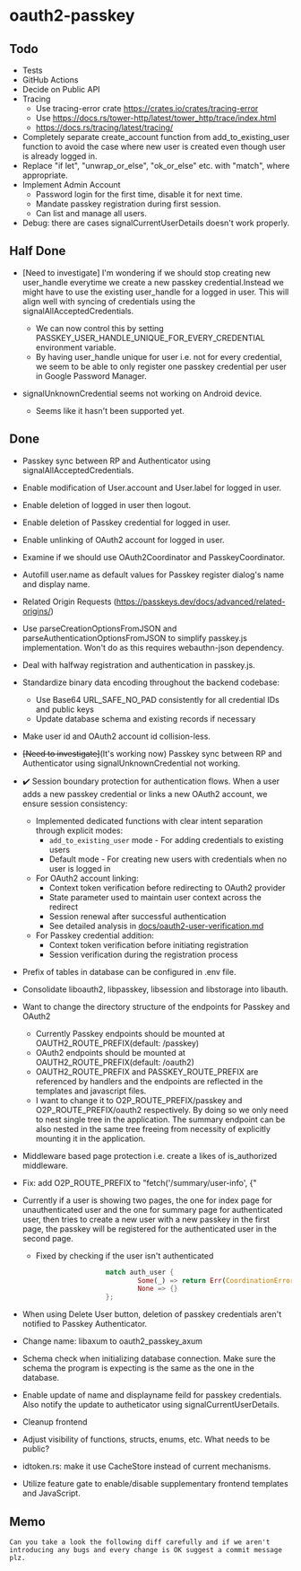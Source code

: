 # oauth2-passkey

## Todo

- Tests
- GitHub Actions
- Decide on Public API
- Tracing
	- Use tracing-error crate https://crates.io/crates/tracing-error
	- Use https://docs.rs/tower-http/latest/tower_http/trace/index.html
	- https://docs.rs/tracing/latest/tracing/
- Completely separate create_account function from add_to_existing_user function to avoid the case where new user is created even though user is already logged in.
- Replace "if let", "unwrap_or_else", "ok_or_else" etc. with "match", where appropriate.
- Implement Admin Account
	- Password login for the first time, disable it for next time.
	- Mandate passkey registration during first session.
	- Can list and manage all users.
- Debug: there are cases signalCurrentUserDetails doesn't work properly.

## Half Done

- [Need to investigate] I'm wondering if we should stop creating new user_handle everytime we create a new passkey credential.Instead we might have to use the existing user_handle for a logged in user. This will align well with syncing of credentials using the signalAllAcceptedCredentials.
	- We can now control this by setting PASSKEY_USER_HANDLE_UNIQUE_FOR_EVERY_CREDENTIAL environment variable.
	- By having user_handle unique for user i.e. not for every credential, we seem to be able to only register one passkey credential per user in Google Password Manager.

- signalUnknownCredential seems not working on Android device.
	- Seems like it hasn't been supported yet.

## Done

- Passkey sync between RP and Authenticator using signalAllAcceptedCredentials.
- Enable modification of User.account and User.label for logged in user.
- Enable deletion of logged in user then logout.
- Enable deletion of Passkey credential for logged in user.
- Enable unlinking of OAuth2 account for logged in user.
- Examine if we should use OAuth2Coordinator and PasskeyCoordinator.
- Autofill user.name as default values for Passkey register dialog's name and display name.
- Related Origin Requests
(https://passkeys.dev/docs/advanced/related-origins/)
- Use parseCreationOptionsFromJSON and parseAuthenticationOptionsFromJSON to simplify passkey.js implementation. Won't do as this requires webauthn-json dependency.
- Deal with halfway registration and authentication in passkey.js.

- Standardize binary data encoding throughout the backend codebase:
	- Use Base64 URL_SAFE_NO_PAD consistently for all credential IDs and public keys
	- Update database schema and existing records if necessary

- Make user id and OAuth2 account id collision-less.
- ~~[Need to investigate]~~(It's working now) Passkey sync between RP and Authenticator using signalUnknownCredential not working.

- ✔️ Session boundary protection for authentication flows. When a user adds a new passkey credential or links a new OAuth2 account, we ensure session consistency:
	- Implemented dedicated functions with clear intent separation through explicit modes:
		- `add_to_existing_user` mode - For adding credentials to existing users
		- Default mode - For creating new users with credentials when no user is logged in
	- For OAuth2 account linking:
		- Context token verification before redirecting to OAuth2 provider
		- State parameter used to maintain user context across the redirect
		- Session renewal after successful authentication
		- See detailed analysis in [docs/oauth2-user-verification.md](docs/oauth2-user-verification.md)
	- For Passkey credential addition:
		- Context token verification before initiating registration
		- Session verification during the registration process
- Prefix of tables in database can be configured in .env file.

- Consolidate liboauth2, libpasskey, libsession and libstorage into libauth.

- Want to change the directory structure of the endpoints for Passkey and OAuth2
	- Currently Passkey endpoints should be mounted at OAUTH2_ROUTE_PREFIX(default: /passkey)
	- OAuth2 endpoints should be mounted at OAUTH2_ROUTE_PREFIX(default: /oauth2)
	- OAUTH2_ROUTE_PREFIX and PASSKEY_ROUTE_PREFIX are referenced by handlers and the endpoints are reflected in the templates and javascript files.
	- I want to change it to O2P_ROUTE_PREFIX/passkey and O2P_ROUTE_PREFIX/oauth2 respectively. By doing so we only need to nest single tree in the application. The summary endpoint can be also nested in the same tree freeing from necessity of explicitly mounting it in the application.

- Middleware based page protection i.e. create a likes of is_authorized middleware.
- Fix: add O2P_ROUTE_PREFIX to "fetch('/summary/user-info', {"
- Currently if a user is showing two pages, the one for index page for unauthenticated user and the one for summary page for authenticated user, then tries to create a new user with a new passkey in the first page, the passkey will be registered for the authenticated user in the second page.
	- Fixed by checking if the user isn't authenticated
```rust
						match auth_user {
								Some(_) => return Err(CoordinationError::UnexpectedlyAuthorized.log()),
								None => {}
						};
```
- When using Delete User button, deletion of passkey credentials aren't notified to Passkey Authenticator.
- Change name: libaxum to oauth2_passkey_axum
- Schema check when initializing database connection. Make sure the schema the program is expecting is the same as the one in the database.
- Enable update of name and displayname feild for passkey credentials. Also notify the update to autheticator using signalCurrentUserDetails.

- Cleanup frontend
- Adjust visibility of functions, structs, enums, etc. What needs to be public?
- idtoken.rs: make it use CacheStore instead of current mechanisms.
- Utilize feature gate to enable/disable supplementary frontend templates and JavaScript.

## Memo

```text
Can you take a look the following diff carefully and if we aren't introducing any bugs and every change is OK suggest a commit message plz.
```
